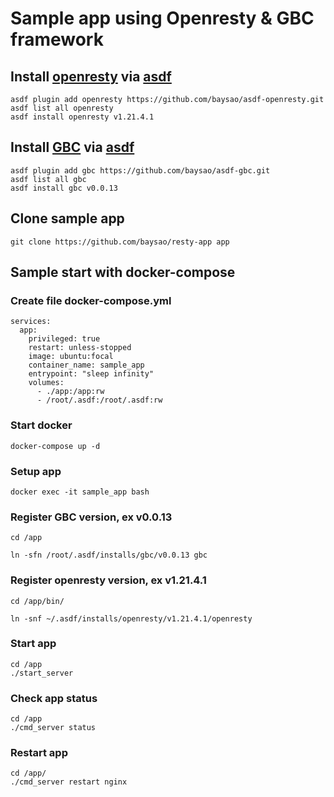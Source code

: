 # Sample app using Openresty & GBC framework

## Install [openresty](https://github.com/openresty) via [asdf](https://asdf-vm.com/)

```
asdf plugin add openresty https://github.com/baysao/asdf-openresty.git
asdf list all openresty
asdf install openresty v1.21.4.1

```

## Install [GBC](https://github.com/baysao/gbc_v2) via [asdf](https://asdf-vm.com/)

```
asdf plugin add gbc https://github.com/baysao/asdf-gbc.git
asdf list all gbc
asdf install gbc v0.0.13
```


## Clone sample app

```
git clone https://github.com/baysao/resty-app app
```

## Sample start with docker-compose


### Create file docker-compose.yml

```
services:
  app:
    privileged: true
    restart: unless-stopped
    image: ubuntu:focal
    container_name: sample_app
    entrypoint: "sleep infinity"
    volumes:
      - ./app:/app:rw
      - /root/.asdf:/root/.asdf:rw
```


### Start docker

```
docker-compose up -d
```

### Setup app

```
docker exec -it sample_app bash

```

### Register GBC version, ex v0.0.13
```
cd /app

ln -sfn /root/.asdf/installs/gbc/v0.0.13 gbc

```

### Register openresty version, ex v1.21.4.1

```
cd /app/bin/

ln -snf ~/.asdf/installs/openresty/v1.21.4.1/openresty

```

### Start app

```
cd /app
./start_server

```

### Check app status

```
cd /app
./cmd_server status

```


### Restart app

```
cd /app/
./cmd_server restart nginx

```


